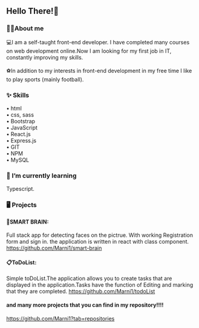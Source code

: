 ## Hello There!👋

<!--
**Marni1/Marni1** is a ✨ _special_ ✨ repository because its `README.md` (this file) appears on your GitHub profile.

Here are some ideas to get you started:

- 🔭 I’m currently working on ...
- 🌱 I’m currently learning ...
- 👯 I’m looking to collaborate on ...
- 🤔 I’m looking for help with ...
- 💬 Ask me about ...
- 📫 How to reach me: ...
- 😄 Pronouns: ...
- ⚡ Fun fact: ...
-->
### 🏋️‍♂️About me 
💻I am a self-taught front-end developer.  I have completed many courses on web development online.Now I am looking for my first job in IT, constantly improving my skills.<br><br>
⚽In addition to my interests in front-end development in my free time I like to play sports (mainly football).

### ✨ Skills <br>
• html <br>
• css, sass<br>
• Bootstrap<br>
• JavaScript<br>
• React.js<br>
• Express.js<br>
• GIT<br>
• NPM<br>
• MySQL<br>
### 🌱 I’m currently learning
Typescript.<br>
### 🖥 Projects 
#### 🧠SMART BRAIN:
Full stack app for detecting faces on the pictrue. With working Registration form and sign in.
the application is written in react with class component.
https://github.com/Marni1/smart-brain<br>

#### 📋ToDoList:
Simple toDoList.The application allows you to create tasks that are displayed in the application.Tasks have the function of Editing and marking that they are completed.
https://github.com/Marni1/todoList
<br>

#### and many more projects that you can find in my repository!!!!
https://github.com/Marni1?tab=repositories







